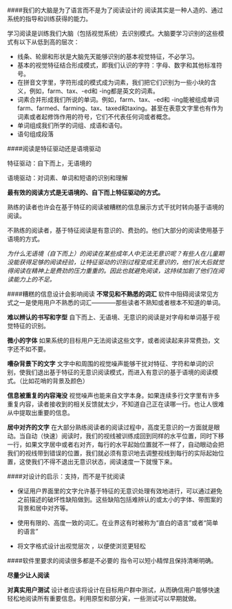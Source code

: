 ####我们的大脑是为了语言而不是为了阅读设计的
阅读其实是一种人造的、通过系统的指导和训练获得的能力。

学习阅读是训练我们大脑（包括视觉系统）去识别模式。大脑要学习识别的这些模式有以下从低到高的层次：
- 线条、轮廓和形状是大脑先天能够识别的基本视觉特征，不必学习。
- 基本的视觉特征结合形成模式，即我们认识的字符：字母、数字和其他标准符号。
- 在拼音文字里，字符形成的模式成为词素，我们把它们识别为一些小块的含义，例如，farm、tax、-ed和 -ing都是英文的词素。
- 词素合并形成我们所说的单词。例如，farm、tax、-ed和 -ing能被组成单词farm、farmed、farming、tax、taxed和taxing。甚至在表意文字里也有作为词素或者起修饰作用的符号，它们不代表任何词或者概念。
- 单词组成我们所学的词组、成语和语句。
- 语句组成段落

####阅读是特征驱动还是语境驱动

特征驱动：自下而上，无语境的

语境驱动：对词素、单词和短语的识别和理解

**最有效的阅读方式是无语境的、自下而上特征驱动的方式。**

熟练的读者也许会在基于特征的阅读被糟糕的信息展示方式干扰时转向基于语境的阅读。

不熟练的阅读者，基于特征阅读是有意识的、费劲的。他们大部分的阅读使用基于语境的方式。

*为什么无语境（自下而上）的阅读在某些成年人中无法无意识呢？有些人在儿童期没能获得足够的阅读经验，让特征驱动的识别过程变成无意识的，他们长大后就觉得阅读在精神上是费劲的压力重重的。因此也就避免阅读，这持续加剧了他们在阅读能力上的不足。*

####糟糕的信息设计会影响阅读
**不常见和不熟悉的词汇**
软件中阻碍阅读常见方式之一是使用用户不熟悉的词汇————那些读者不熟知或者根本不知道的单词。

**难以辨认的书写和字型**
自下而上、无语境、无意识的阅读是对字母和单词基于视觉特征的识别。

**微小的字体**
如果系统的目标用户无法阅读这些文字，或者阅读起来非常费劲，文字还不如不要。

**嘈杂背景下的文字**
文字中和周围的视觉噪声能够干扰对特征、字符和单词的识别，使我们退出基于特征的无意识阅读模式，而进入有意识的基于语境的阅读模式。（比如花哨的背景及颜色）

**信息被重复的内容淹没**
视觉噪声也能来自文字本身。如果连续多行文字里有许多重复内容，读者接收到的相关反馈就太少，不知道自己正在读哪一行。也让人很难从中提取出重要的信息。

**居中对齐的文字**
在大部分熟练阅读者的阅读过程中，高度无意识的一方面就是眼动。当自动（快速）阅读时，我们的视线被训练成回到同样的水平位置，同时下移一行，如果文字居中或者右对齐，每行的水平起始位置就不一样了，自动眼动会把我们的视线带到错误的位置，我们就必须有意识地去调整视线到每行的实际起始位置，这使我们不得不退出无意识状态，阅读速度一下就慢下来。

####对设计的启示：支持，而不是干扰阅读
- 保证用户界面里的文字允许基于特征的无意识处理有效地进行，可以通过避免之前描述的破坏性缺陷做到。这些缺陷包括难辨认的或太小的字体、带图案的背景和居中对齐等。

- 使用有限的、高度一致的词汇。在业界这有时被称为“直白的语言”或者“简单的语言”
- 将文字格式设计出视觉层次 ，以便使浏览更轻松

####软件里要求的阅读很多都是不必要的
指令可以短小精悍且保持清晰明确。

**尽量少让人阅读**

**对真实用户测试**
设计者应该将设计在目标用户群中测试，从而确信用户能够快速轻松地阅读所有重要信息。利用原型和部分寅，一些测试可以早期就做。



